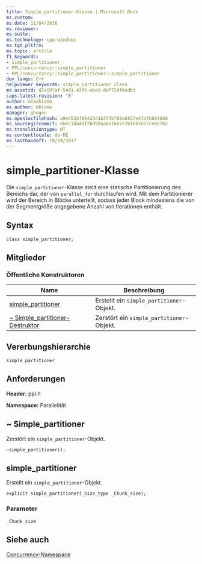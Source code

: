 ```yaml
---
title: Simple_partitioner-Klasse | Microsoft Docs
ms.custom: 
ms.date: 11/04/2016
ms.reviewer: 
ms.suite: 
ms.technology: cpp-windows
ms.tgt_pltfrm: 
ms.topic: article
f1_keywords:
- simple_partitioner
- PPL/concurrency::simple_partitioner
- PPL/concurrency::simple_partitioner::simple_partitioner
dev_langs: C++
helpviewer_keywords: simple_partitioner class
ms.assetid: d7e997af-54d1-43f5-abe0-def72df6edb3
caps.latest.revision: "8"
author: mikeblome
ms.author: mblome
manager: ghogen
ms.openlocfilehash: a9e4526f86423d1b374bf08a6837e47afb884960
ms.sourcegitcommit: ebec1d449f2bd98aa851667c2bfeb7e27ce657b2
ms.translationtype: MT
ms.contentlocale: de-DE
ms.lasthandoff: 10/24/2017
---
```

# <a name="simplepartitioner-class"></a>simple_partitioner-Klasse
Die `simple_partitioner`-Klasse stellt eine statische Partitionierung des Bereichs dar, der von `parallel_for` durchlaufen wird. Mit dem Partitionierer wird der Bereich in Blöcke unterteilt, sodass jeder Block mindestens die von der Segmentgröße angegebene Anzahl von Iterationen enthält.  
  
## <a name="syntax"></a>Syntax  
  
```
class simple_partitioner;
```  
  
## <a name="members"></a>Mitglieder  
  
### <a name="public-constructors"></a>Öffentliche Konstruktoren  
  
|Name|Beschreibung|  
|----------|-----------------|  
|[simple_partitioner](#ctor)|Erstellt ein `simple_partitioner`-Objekt.|  
|[~ Simple_partitioner-Destruktor](#dtor)|Zerstört ein `simple_partitioner`-Objekt.|  
  
## <a name="inheritance-hierarchy"></a>Vererbungshierarchie  
 `simple_partitioner`  
  
## <a name="requirements"></a>Anforderungen  
 **Header:** ppl.h  
  
 **Namespace:** Parallelität  
  
##  <a name="dtor"></a>~ Simple_partitioner 

 Zerstört ein `simple_partitioner`-Objekt.  
  
```
~simple_partitioner();
```  
  
##  <a name="ctor"></a>simple_partitioner 

 Erstellt ein `simple_partitioner`-Objekt.  
  
```
explicit simple_partitioner(_Size_type _Chunk_size);
```  
  
### <a name="parameters"></a>Parameter  
 `_Chunk_size`  
  
## <a name="see-also"></a>Siehe auch  
 [Concurrency-Namespace](concurrency-namespace.md)
